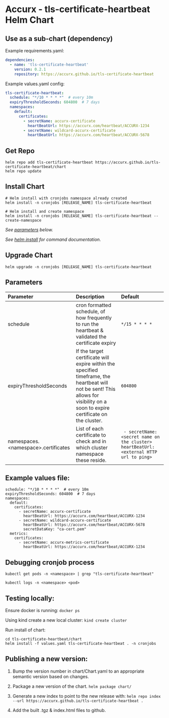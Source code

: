 # Accurx - tls-certificate-heartbeat Helm Chart

## Use as a sub-chart (dependency)

Example requirements.yaml:
```yaml
dependencies:
  - name: 'tls-certificate-heartbeat' 
    version: 0.2.1
    repository: https://accurx.github.io/tls-certificate-heartbeat
```
Example values.yaml config:
```yaml
tls-certificate-heartbeat:
  schedule: "*/10 * * * *"  # every 10m
  expiryThresholdSeconds: 604800  # 7 days
  namespaces:
    default:
      certificates:
        - secretName: accurx-certificate
          heartBeatUrl: https://accurx.com/heartbeat/ACCURX-1234
        - secretName: wildcard-accurx-certificate
          heartBeatUrl: https://accurx.com/heartbeat/ACCURX-5678
```

## Get Repo

```console
helm repo add tls-certificate-heartbeat https://accurx.github.io/tls-certificate-heartbeat/chart
helm repo update
```

## Install Chart

```console
# Helm install with cronjobs namespace already created
helm install -n cronjobs [RELEASE_NAME] tls-certificate-heartbeat

# Helm install and create namespace
helm install -n cronjobs [RELEASE_NAME] tls-certificate-heartbeat --create-namespace
```

_See [parameters](#parameters) below._

_See [helm install](https://helm.sh/docs/helm/helm_install/) for command documentation._

## Upgrade Chart

```console
helm upgrade -n cronjobs [RELEASE_NAME] tls-certificate-heartbeat
```

## Parameters

| Parameter                          | Description                                                                                                                       | Default                                                 |
| :--------------------------------- | :-------------------------------------------------------------------------------------------------------------------------------- | :------------------------------------------------------ |
| schedule | cron formatted schedule, of how frequently to run the heartbeat & validated the certificate expiry | `*/15 * * * *` |
| expiryThresholdSeconds | If the target certificate will expire within the specified timeframe, the heartbeat will not be sent! This allows for visibility on a soon to expire certificate on the cluster. | `604800` |
| namespaces.\<namespace\>.certificates | List of each certificate to check and in which cluster namespace these reside. | ``` - secretName: <secret name on the cluster>        heartBeatUrl: <external HTTP url to ping>``` |

## Example values file:
```
schedule: "*/10 * * * *"  # every 10m
expiryThresholdSeconds: 604800  # 7 days
namespaces:
  default:
    certificates:
      - secretName: accurx-certificate
        heartBeatUrl: https://accurx.com/heartbeat/ACCURX-1234
      - secretName: wildcard-accurx-certificate
        heartBeatUrl: https://accurx.com/heartbeat/ACCURX-5678
        secretDataKey: "ca-cert.pem"
  metrics:
    certificates:
      - secretName: accurx-metrics-certificate
        heartBeatUrl: https://accurx.com/heartbeat/ACCURX-1234
```

## Debugging cronjob process
`kubectl get pods -n <namespace> | grep "tls-certificate-heartbeat"`

`kubectl logs -n <namespace> <pod>`


## Testing locally:

Ensure docker is running:
`docker ps`

Using kind create a new local cluster:
`kind create cluster`

Run install of chart:
```
cd tls-certificate-heartbeat/chart
helm install -f values.yaml tls-certificate-heartbeat . -n cronjobs
```

## Publishing a new version:

1. Bump the version number in chart/Chart.yaml to an appropriate semantic version based on changes.

2. Package a new version of the chart.
  `helm package chart/`

3. Generate a new index to point to the new release with:
  `helm repo index --url https://accurx.github.io/tls-certificate-heartbeat .`

4. Add the built .tgz & index.html files to github.

